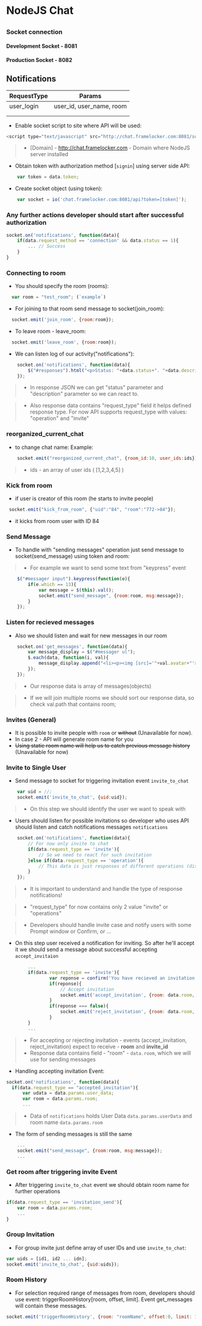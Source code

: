 # NodeJS Chat

## 

### Socket connection

#### Development Socket - 8081
#### Production Socket - 8082

## Notifications
|  RequestType  | Params					|
|---			|---						|
| user_login  	| user_id, user_name, room  |
|   			|				 	  		|
| 			  	|						   	|


 *  Enable socket script to site where API will be used:

```javascript
<script type="text/javascript" src="http://chat.framelocker.com:8081/socket.io/socket.io.js"></script> 
```
> - [Domain] - http://chat.framelocker.com - Domain where NodeJS server installed

 * Obtain token with authorization method [`signin`] using server side API:
 
```javascript
	var token = data.token;		 
```

* Create socket object (using token):

```javascript
	var socket = io('chat.framelocker.com:8081/api?token=[token]');
``` 
### Any further actions developer should start after successful authorization

```javascript
socket.on('notifications', function(data){
	if(data.request_method == 'connection' && data.status == 1){
		... // Success
	}
}
``` 

### Connecting to room
* You should specify the room (rooms):

```javascript	
  var room = "test_room"; (`example`)	
```

* For joining to that room send message to socket(join_room):

```javascript	
  socket.emit('join_room', {room:room});
```

* To leave room - leave_room:

```javascript	
  socket.emit('leave_room', {room:room});
```

* We can listen log of our activity("notifications"):

```javascript	
	socket.on('notifications', function(data){
		$("#responses").html("<p>Status: "+data.status+". "+data.description+"</p>");
	});	
```	

>  - In response JSON we can get "status" parameter and "description" parameter so we can react to.

> - Also response data contains "request_type" field it helps defined response type. For now API supports request_type with values: "operation" and "invite"

### reorganized_current_chat

* to change chat name:
	Example:
	
```javascript
	socket.emit("reorganized_current_chat", {room_id:10, user_ids:ids});
```

> - ids - an array of user ids ( [1,2,3,4,5] )

### Kick from room

* if user is creator of this room (he starts to invite people)
 
 ```javascript	 
  socket.emit("kick_from_room", {"uid":"84", "room":"772->84"});
```

* it kicks from room user with ID 84  

### Send Message

* To handle with "sending messages" operation just send message to socket(send_message) using token and room:
> - For example we want to send some text from "keypress" event


```javascript	
	$("#messager input").keypress(function(e){
		if(e.which == 13){
			var message = $(this).val();
			socket.emit("send_message", {room:room, msg:message});
		}
	});	
```

### Listen for recieved messages

* Also we should listen and wait for new messages in our room

```javascript	
	socket.on('get_messages', function(data){
		var message_display = $("#messager ul");
		$.each(data, function(i, val){
			message_display.append("<li><p><img [src]='"+val.avatar+"'></p><p>"+val.name+"</p><p>"+val.msg+"</p></li>");			
		});
	});	
```

>  - Our response data is array of messages(objects)

>  - If we will join multiple rooms we should sort our response data, so check val.path that contains room;

### Invites (General)

* It is possible to invite people with `room` or ~~without~~ (Unavailable for now).
* In case 2 - API will generate room name for you
* ~~Using static room name will help us to catch previous message history~~ (Unavailable for now)

### Invite to Single User

* Send message to socket for triggering invitation event `invite_to_chat`

```javascript	
	var uid = //;
	socket.emit('invite_to_chat', {uid:uid});	
```

> - On this step we should identify the user we want to speak with 

* Users should listen for possible invitations so developer who uses API should listen and catch notifications messages `notifications`

```javascript	
	socket.on('notifications', function(data){
		// For now only invite to chat
		if(data.request_type == 'invite'){
			// So we need to react for such invitation
		}else if(data.request_type == 'operation'){
			// This data is just responses of different operations (display - optional)
		}
	});	
```

>  - It is important to understand and handle the type of response notifications!

> - "request_type" for now contains only 2 value "invite" or "operations"

>  - Developers should handle invite case and notify users with some Prompt window or Confirm, or ...

* On this step user received a notification for inviting. So after he'll accept it we should send a message about successful accepting `accept_invitaion`

```javascript		
		...
		if(data.request_type == 'invite'){
				var reponse = confirm('You have recieved an invitation from  '+data.name + ". Accept? Room "+data.room);
		        if(reponse){
		            // Accept invitation		            
		            socket.emit('accept_invitation', {room: data.room, invite_id:data.invite_id}); // 
		        }
		        if(reponse === false){
		        	socket.emit('reject_invitation', {room: data.room, invite_id:data.invite_id});	
				}
		}
		...		
```
>  - For accepting or rejecting invitation - events (accept_invitation, reject_invitation) expect to receive - <b>room</b> and <b>invite_id</b>
>  - Response data contains field - "room" - `data.room`, which we will use for sending messages


* Handling accepting invitation Event:

```javascript
socket.on('notifications', function(data){
  if(data.request_type == "accepted_invitation"){      
      var udata = data.params.user_data;
	  var room = data.params.room;	  
      ...
```
> - Data of `notifications` holds User Data `data.params.userData` and room name `data.params.room`

* The form of sending messages is still the same

```javascript	
	...
	socket.emit("send_message", {room:room, msg:message});
	...	
```

### Get room after triggering invite Event

* After triggering `invite_to_chat` event we should obtain room name for further operations

```javascript	
if(data.request_type == 'invitation_send'){
  	var room = data.params.room;
	...
}
```

### Group Invitation

* For group invite just define array of user IDs and use `invite_to_chat`:

```javascript
var uids = [id1, id2 ... idn];
socket.emit('invite_to_chat', {uid:uids});
```

### Room History

* For selection required range of messages from room, developers should use event: triggerRoomHistory[room, offset, limit]. Event get_messages will contain these messages.

```javascript
socket.emit('triggerRoomHistory', {room: "roomName", offset:0, limit: 100});			
```